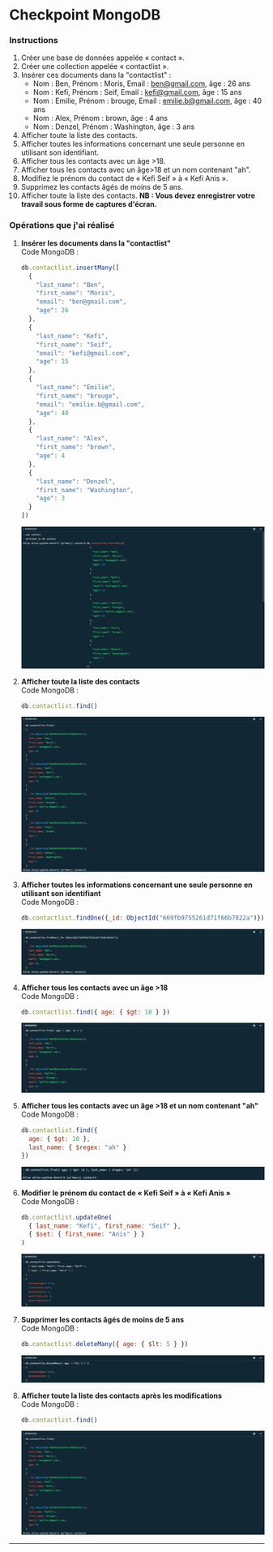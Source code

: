 # Checkpoint MongoDB

### Instructions

1. Créer une base de données appelée « contact ».
2. Créer une collection appelée « contactlist ».
3. Insérer ces documents dans la "contactlist" :
    - Nom : Ben, Prénom : Moris, Email : ben@gmail.com, âge : 26 ans
    - Nom : Kefi, Prénom : Seif, Email : kefi@gmail.com, âge : 15 ans
    - Nom : Emilie, Prénom : brouge, Email : emilie.b@gmail.com, âge : 40 ans
    - Nom : Alex, Prénom : brown, âge : 4 ans
    - Nom : Denzel, Prénom : Washington, âge : 3 ans
4. Afficher toute la liste des contacts.
5. Afficher toutes les informations concernant une seule personne en utilisant son identifiant.
6. Afficher tous les contacts avec un âge >18.
7. Afficher tous les contacts avec un âge>18 et un nom contenant "ah".
8. Modifiez le prénom du contact de « Kefi Seif » à « Kefi Anis ».
9. Supprimez les contacts âgés de moins de 5 ans.
10. Afficher toute la liste des contacts.
**NB : Vous devez enregistrer votre travail sous forme de captures d'écran.**

### Opérations que j'ai réalisé

1. **Insérer les documents dans la "contactlist"**  
   Code MongoDB :
   ```jsx
   db.contactlist.insertMany([
     {
       "last_name": "Ben",
       "first_name": "Moris",
       "email": "ben@gmail.com",
       "age": 26
     },
     {
       "last_name": "Kefi",
       "first_name": "Seif",
       "email": "kefi@gmail.com",
       "age": 15
     },
     {
       "last_name": "Emilie",
       "first_name": "brouge",
       "email": "emilie.b@gmail.com",
       "age": 40
     },
     {
       "last_name": "Alex",
       "first_name": "brown",
       "age": 4
     },
     {
       "last_name": "Denzel",
       "first_name": "Washington",
       "age": 3
     }
   ])
   ```
   ![Capture d'écran 2-a](MongoDB/screenshot_2-a.png)

2. **Afficher toute la liste des contacts**  
   Code MongoDB :
   ```jsx
   db.contactlist.find()
   ```
   ![Capture d'écran 3](MongoDB/screenshot_3.png)

3. **Afficher toutes les informations concernant une seule personne en utilisant son identifiant**  
   Code MongoDB :
   ```jsx
   db.contactlist.findOne({_id: ObjectId("669fb9755261d71f66b7822a")})
   ```
   ![Capture d'écran 4](MongoDB/screenshot_4.png)

4. **Afficher tous les contacts avec un âge >18**  
   Code MongoDB :
   ```jsx
   db.contactlist.find({ age: { $gt: 18 } })
   ```
   ![Capture d'écran 5](MongoDB/screenshot_5.png)

5. **Afficher tous les contacts avec un âge >18 et un nom contenant "ah"**  
   Code MongoDB :
   ```jsx
   db.contactlist.find({ 
     age: { $gt: 18 },
     last_name: { $regex: "ah" }
   })
   ```
   ![Capture d'écran 6](MongoDB/screenshot_6.png)

6. **Modifier le prénom du contact de « Kefi Seif » à « Kefi Anis »**  
   Code MongoDB :
   ```jsx
   db.contactlist.updateOne(
     { last_name: "Kefi", first_name: "Seif" },
     { $set: { first_name: "Anis" } }
   ) 
   ```
   ![Capture d'écran 7](MongoDB/screenshot_7.png)

7. **Supprimer les contacts âgés de moins de 5 ans**  
   Code MongoDB :
   ```jsx
   db.contactlist.deleteMany({ age: { $lt: 5 } })
   ```
   ![Capture d'écran 8](MongoDB/screenshot_8.png)

8. **Afficher toute la liste des contacts après les modifications**  
   Code MongoDB :
   ```jsx
   db.contactlist.find()
   ```
   ![Capture d'écran 9](MongoDB/screenshot_9.png)

---
